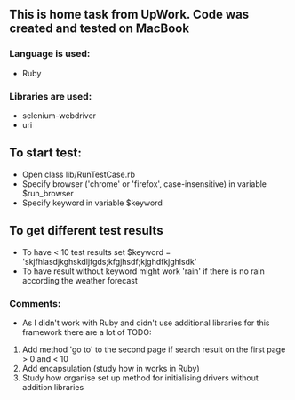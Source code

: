 ## This is home task from UpWork. Code was created and tested on MacBook
### Language is used:
* Ruby
### Libraries are used:
* selenium-webdriver
* uri

## To start test:
* Open class lib/RunTestCase.rb
* Specify browser ('chrome' or 'firefox', case-insensitive) in variable $run_browser
* Specify keyword in variable $keyword

## To get different test results
* To have < 10 test results set $keyword = 'skjfhlasdjkghskdljfgds;kfgjhsdf;kjghdfkjghlsdk'
* To have result without keyword might work 'rain' if there is no rain according the weather forecast

### Comments:
* As I didn't work with Ruby and didn't use additional libraries for this framework there are a lot of TODO:
1. Add method 'go to' to the second page if search result on the first page > 0 and < 10
2. Add encapsulation (study how in works in Ruby)
3. Study how organise set up method for initialising drivers without addition libraries